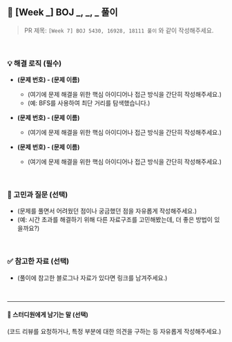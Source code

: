 ## 🚀 [Week _] BOJ _, _, _ 풀이

> PR 제목: `[Week 7] BOJ 5430, 16928, 18111 풀이` 와 같이 작성해주세요.

<br>

### 💡 해결 로직 (필수)

- **(문제 번호) - (문제 이름)**
  - (여기에 문제 해결을 위한 핵심 아이디어나 접근 방식을 간단히 작성해주세요.)
  - (예: BFS를 사용하여 최단 거리를 탐색했습니다.)

- **(문제 번호) - (문제 이름)**
  - (여기에 문제 해결을 위한 핵심 아이디어나 접근 방식을 간단히 작성해주세요.)

- **(문제 번호) - (문제 이름)**
  - (여기에 문제 해결을 위한 핵심 아이디어나 접근 방식을 간단히 작성해주세요.)

<br>

### 🧠 고민과 질문 (선택)

- (문제를 풀면서 어려웠던 점이나 궁금했던 점을 자유롭게 작성해주세요.)
- (예: 시간 초과를 해결하기 위해 다른 자료구조를 고민해봤는데, 더 좋은 방법이 있을까요?)

<br>

### ✅ 참고한 자료 (선택)

- (풀이에 참고한 블로그나 자료가 있다면 링크를 남겨주세요.)

<br>

---

#### 📌 스터디원에게 남기는 말 (선택)

(코드 리뷰를 요청하거나, 특정 부분에 대한 의견을 구하는 등 자유롭게 작성해주세요.)
